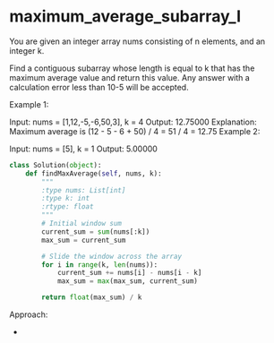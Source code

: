# maximum_average_subarray_I

You are given an integer array nums consisting of n elements, and an integer k.

Find a contiguous subarray whose length is equal to k that has the maximum average value and return this value. Any answer with a calculation error less than 10-5 will be accepted.

Example 1:

Input: nums = [1,12,-5,-6,50,3], k = 4
Output: 12.75000
Explanation: Maximum average is (12 - 5 - 6 + 50) / 4 = 51 / 4 = 12.75
Example 2:

Input: nums = [5], k = 1
Output: 5.00000

```Python
class Solution(object):
    def findMaxAverage(self, nums, k):
        """
        :type nums: List[int]
        :type k: int
        :rtype: float
        """
        # Initial window sum
        current_sum = sum(nums[:k])
        max_sum = current_sum

        # Slide the window across the array
        for i in range(k, len(nums)):
            current_sum += nums[i] - nums[i - k]
            max_sum = max(max_sum, current_sum)

        return float(max_sum) / k

```

Approach:

-
